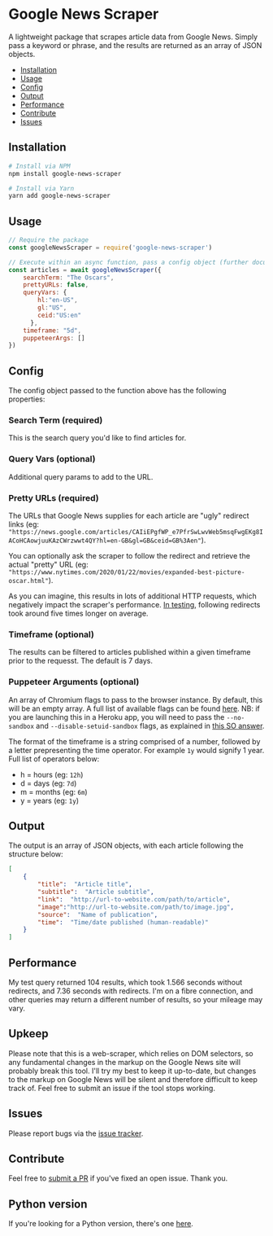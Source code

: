 
# Google News Scraper
A lightweight package that scrapes article data from Google News. Simply pass a keyword or phrase, and the results are returned as an array of JSON objects.

* [Installation](#installation)
* [Usage](#usage)
* [Config](#config)
* [Output](#output)
* [Performance](#performance)
* [Contribute](#contribute)
* [Issues](#issues)

## Installation
```bash
# Install via NPM
npm install google-news-scraper

# Install via Yarn
yarn add google-news-scraper
```

## Usage
```javascript
// Require the package
const googleNewsScraper = require('google-news-scraper')

// Execute within an async function, pass a config object (further documentation below)
const articles = await googleNewsScraper({
    searchTerm: "The Oscars",
    prettyURLs: false,
    queryVars: {
        hl:"en-US",
        gl:"US",
        ceid:"US:en"
      },
    timeframe: "5d",
    puppeteerArgs: []
})

```

## Config
The config object passed to the function above has the following properties:

### Search Term (required)
This is the search query you'd like to find articles for.

### Query Vars (optional)
Additional query params to add to the URL.

### Pretty URLs (required)
The URLs that Google News supplies for each article are "ugly" redirect links (eg: `"https://news.google.com/articles/CAIiEPgfWP_e7PfrSwLwvWeb5msqFwgEKg8IACoHCAowjuuKAzCWrzwwt4QY?hl=en-GB&gl=GB&ceid=GB%3Aen"`).

You can optionally ask the scraper to follow the redirect and retrieve the actual "pretty" URL (eg: `"https://www.nytimes.com/2020/01/22/movies/expanded-best-picture-oscar.html"`).

As you can imagine, this results in lots of additional HTTP requests, which negatively impact the scraper's performance. [In testing](https://github.com/lewisdonovan/google-news-scraper#performance), following redirects took around five times longer on average.

### Timeframe (optional)
The results can be filtered to articles published within a given timeframe prior to the requesst. The default is 7 days.

### Puppeteer Arguments (optional)
An array of Chromium flags to pass to the browser instance. By default, this will be an empty array.
A full list of available flags can be found [here](https://peter.sh/experiments/chromium-command-line-switches/).
NB: if you are launching this in a Heroku app, you will need to pass the `--no-sandbox` and `--disable-setuid-sandbox` flags, as explained in [this SO answer](https://stackoverflow.com/a/52228855/7546845).

The format of the timeframe is a string comprised of a number, followed by a letter prepresenting the time operator. For example `1y` would signify 1 year. Full list of operators below:
* h = hours (eg: `12h`)
* d = days (eg: `7d`)
* m = months (eg: `6m`)
* y = years (eg: `1y`)

## Output
The output is an array of JSON objects, with each article following the structure below:

```json
[
    {
        "title":  "Article title",
        "subtitle":  "Article subtitle",
        "link":  "http://url-to-website.com/path/to/article",
        "image":"http://url-to-website.com/path/to/image.jpg",
        "source":  "Name of publication",
        "time":  "Time/date published (human-readable)"
    }
]
```

## Performance
My test query returned 104 results, which took 1.566 seconds without redirects, and 7.36 seconds with redirects. I'm on a fibre connection, and other queries may return a different number of results, so your mileage may vary. 

## Upkeep
Please note that this is a web-scraper, which relies on DOM selectors, so any fundamental changes in the markup on the Google News site will probably break this tool. I'll try my best to keep it up-to-date, but changes to the markup on Google News will be silent and therefore difficult to keep track of. Feel free to submit an issue if the tool stops working.

## Issues
Please report bugs via the [issue tracker](https://github.com/lewisdonovan/google-news-scraper/issues).

## Contribute
Feel free to [submit a PR](https://github.com/lewisdonovan/google-news-scraper/pulls) if you've fixed an open issue. Thank you.

## Python version
If you're looking for a Python version, there's one [here](https://github.com/morganbarber/python-news-scraper/).
